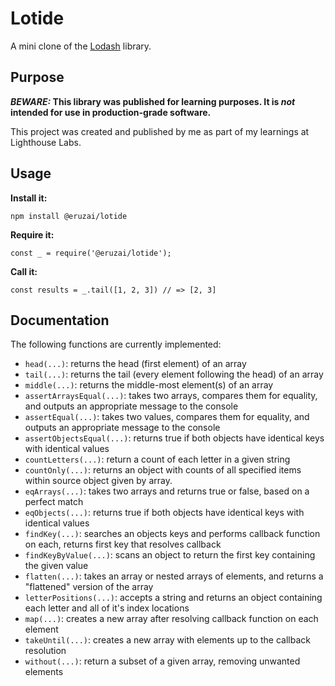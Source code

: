# Lotide

A mini clone of the [Lodash](https://lodash.com) library.

## Purpose

**_BEWARE:_ This library was published for learning purposes. It is _not_ intended for use in production-grade software.**

This project was created and published by me as part of my learnings at Lighthouse Labs. 

## Usage

**Install it:**

`npm install @eruzai/lotide`

**Require it:**

`const _ = require('@eruzai/lotide');`

**Call it:**

`const results = _.tail([1, 2, 3]) // => [2, 3]`

## Documentation

The following functions are currently implemented:

* `head(...)`: returns the head (first element) of an array
* `tail(...)`: returns the tail (every element following the head) of an array
* `middle(...)`: returns the middle-most element(s) of an array
* `assertArraysEqual(...)`: takes two arrays, compares them for equality, and outputs an appropriate message to the console
* `assertEqual(...)`: takes two values, compares them for equality, and outputs an appropriate message to the console
* `assertObjectsEqual(...)`: returns true if both objects have identical keys with identical values
* `countLetters(...)`: return a count of each letter in a given string
* `countOnly(...)`: returns an object with counts of all specified items within source object given by array.
* `eqArrays(...)`: takes two arrays and returns true or false, based on a perfect match
* `eqObjects(...)`: returns true if both objects have identical keys with identical values
* `findKey(...)`: searches an objects keys and performs callback function on each, returns first key that resolves callback
* `findKeyByValue(...)`: scans an object to return the first key containing the given value
* `flatten(...)`: takes an array or nested arrays of elements, and returns a "flattened" version of the array
* `letterPositions(...)`: accepts a string and returns an object containing each letter and all of it's index locations
* `map(...)`: creates a new array after resolving callback function on each element
* `takeUntil(...)`: creates a new array with elements up to the callback resolution
* `without(...)`: return a subset of a given array, removing unwanted elements